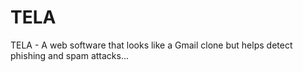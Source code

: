# TELA
TELA - A web software that looks like a Gmail clone but helps detect phishing and spam attacks...
